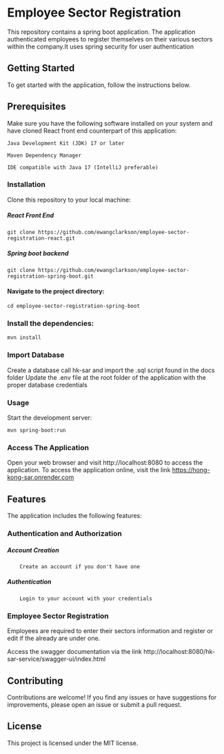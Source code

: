# Employee Sector Registration
This repository contains a spring boot application. The application authenticated employees to register themselves on their various sectors within the company.It uses spring security for user authentication

## Getting Started
To get started with the application, follow the instructions below.

## Prerequisites
Make sure you have the following software installed on your system and have cloned React front end counterpart  of this application:

``Java Development Kit (JDK) 17 or later``

``Maven Dependency Manager``

 ``IDE compatible with Java 17 (IntelliJ preferable)``

### Installation
Clone this repository to your local machine:

##### React Front End
```
git clone https://github.com/ewangclarkson/employee-sector-registration-react.git
```


##### Spring boot backend
```
git clone https://github.com/ewangclarkson/employee-sector-registration-spring-boot.git
```

#### Navigate to the project directory:

```
cd employee-sector-registration-spring-boot
```

### Install the dependencies:

```
mvn install
```
### Import Database
  Create a database call hk-sar and import the .sql script found in the docs folder
  Update the .env file at the root folder of the application with the proper database credentials
### Usage
Start the development server:

```
mvn spring-boot:run
```


### Access The Application
Open your web browser and visit http://localhost:8080 to access the application.
To access the application online, visit the link https://hong-kong-sar.onrender.com



## Features
The application includes the following features:

### Authentication and Authorization
   ##### Account Creation
        Create an account if you don't have one
   ##### Authentication
        Login to your account with your credentials

### Employee Sector Registration
 Employees are required to enter their sectors information and register or edit if the already are under one.

  Access the swagger documentation via the link  http://localhost:8080/hk-sar-service/swagger-ui/index.html
## Contributing
Contributions are welcome! If you find any issues or have suggestions for improvements, please open an issue or submit a pull request.

## License
This project is licensed under the MIT license.
